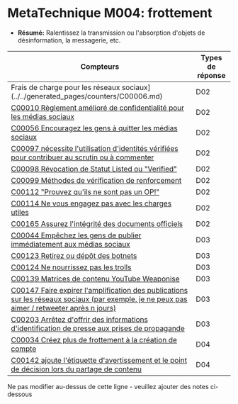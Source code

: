 # MetaTechnique M004: frottement

* **Résumé:** Ralentissez la transmission ou l'absorption d'objets de désinformation, la messagerie, etc.


|Compteurs |Types de réponse |
|-------- |-------------- |
|Frais de charge pour les réseaux sociaux](../../generated_pages/counters/C00006.md) |D02 |
|[C00010 Règlement amélioré de confidentialité pour les médias sociaux](../../generated_pages/counters/C00010.md) |D02 |
|[C00056 Encouragez les gens à quitter les médias sociaux](../../generated_pages/counters/C00056.md) |D02 |
|[C00097 nécessite l'utilisation d'identités vérifiées pour contribuer au scrutin ou à commenter](../../generated_pages/counters/C00097.md) |D02 |
|[C00098 Révocation de Statut Listed ou "Verified"](../../generated_pages/counters/C00098.md) |D02 |
|[C00099 Méthodes de vérification de renforcement](../../generated_pages/counters/C00099.md) |D02 |
|[C00112 "Prouvez qu'ils ne sont pas un OP!"](../../generated_pages/counters/C00112.md) |D02 |
|[C00114 Ne vous engagez pas avec les charges utiles](../../generated_pages/counters/C00114.md) |D02 ||[C00122 Modelation de contenu](../../generated_pages/counters/C00122.md) |D02 |
|[C00165 Assurez l'intégrité des documents officiels](../../generated_pages/counters/C00165.md) |D02 |
|[C00044 Empêchez les gens de publier immédiatement aux médias sociaux](../../generated_pages/counters/C00044.md) |D03 |
|[C00123 Retirez ou dépôt des botnets](../../generated_pages/counters/C00123.md) |D03 |
|[C00124 Ne nourrissez pas les trolls](../../generated_pages/counters/C00124.md) |D03 |
|[C00139 Matrices de contenu YouTube Weaponise](../../generated_pages/counters/C00139.md) |D03 |
|[C00147 Faire expirer l'amplification des publications sur les réseaux sociaux (par exemple, je ne peux pas aimer / retweeter après n jours)](../../generated_pages/counters/C00147.md) |D03 |
|[C00203 Arrêtez d'offrir des informations d'identification de presse aux prises de propagande](../../generated_pages/counters/C00203.md) |D03 |
|[C00034 Créez plus de frottement à la création de compte](../../generated_pages/counters/C00034.md) |D04 ||[C00101 Créer une friction par engagement de limitation de taux](../../generated_pages/counters/C00101.md) |D04 |
|[C00142 ajoute l'étiquette d'avertissement et le point de décision lors du partage de contenu](../../generated_pages/counters/C00142.md) |D04 |



Ne pas modifier au-dessus de cette ligne - veuillez ajouter des notes ci-dessous